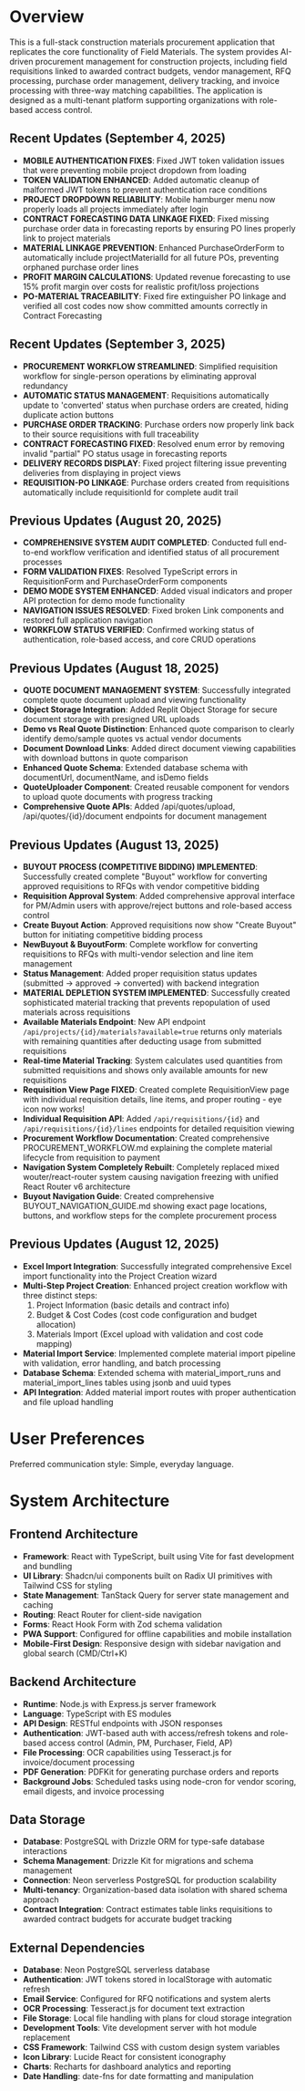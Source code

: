 # Overview

This is a full-stack construction materials procurement application that replicates the core functionality of Field Materials. The system provides AI-driven procurement management for construction projects, including field requisitions linked to awarded contract budgets, vendor management, RFQ processing, purchase order management, delivery tracking, and invoice processing with three-way matching capabilities. The application is designed as a multi-tenant platform supporting organizations with role-based access control.

## Recent Updates (September 4, 2025)
- **MOBILE AUTHENTICATION FIXES**: Fixed JWT token validation issues that were preventing mobile project dropdown from loading
- **TOKEN VALIDATION ENHANCED**: Added automatic cleanup of malformed JWT tokens to prevent authentication race conditions
- **PROJECT DROPDOWN RELIABILITY**: Mobile hamburger menu now properly loads all projects immediately after login
- **CONTRACT FORECASTING DATA LINKAGE FIXED**: Fixed missing purchase order data in forecasting reports by ensuring PO lines properly link to project materials
- **MATERIAL LINKAGE PREVENTION**: Enhanced PurchaseOrderForm to automatically include projectMaterialId for all future POs, preventing orphaned purchase order lines
- **PROFIT MARGIN CALCULATIONS**: Updated revenue forecasting to use 15% profit margin over costs for realistic profit/loss projections
- **PO-MATERIAL TRACEABILITY**: Fixed fire extinguisher PO linkage and verified all cost codes now show committed amounts correctly in Contract Forecasting

## Recent Updates (September 3, 2025)
- **PROCUREMENT WORKFLOW STREAMLINED**: Simplified requisition workflow for single-person operations by eliminating approval redundancy
- **AUTOMATIC STATUS MANAGEMENT**: Requisitions automatically update to 'converted' status when purchase orders are created, hiding duplicate action buttons
- **PURCHASE ORDER TRACKING**: Purchase orders now properly link back to their source requisitions with full traceability
- **CONTRACT FORECASTING FIXED**: Resolved enum error by removing invalid "partial" PO status usage in forecasting reports
- **DELIVERY RECORDS DISPLAY**: Fixed project filtering issue preventing deliveries from displaying in project views
- **REQUISITION-PO LINKAGE**: Purchase orders created from requisitions automatically include requisitionId for complete audit trail

## Previous Updates (August 20, 2025)
- **COMPREHENSIVE SYSTEM AUDIT COMPLETED**: Conducted full end-to-end workflow verification and identified status of all procurement processes
- **FORM VALIDATION FIXES**: Resolved TypeScript errors in RequisitionForm and PurchaseOrderForm components
- **DEMO MODE SYSTEM ENHANCED**: Added visual indicators and proper API protection for demo mode functionality
- **NAVIGATION ISSUES RESOLVED**: Fixed broken Link components and restored full application navigation
- **WORKFLOW STATUS VERIFIED**: Confirmed working status of authentication, role-based access, and core CRUD operations

## Previous Updates (August 18, 2025)
- **QUOTE DOCUMENT MANAGEMENT SYSTEM**: Successfully integrated complete quote document upload and viewing functionality
- **Object Storage Integration**: Added Replit Object Storage for secure document storage with presigned URL uploads
- **Demo vs Real Quote Distinction**: Enhanced quote comparison to clearly identify demo/sample quotes vs actual vendor documents
- **Document Download Links**: Added direct document viewing capabilities with download buttons in quote comparison
- **Enhanced Quote Schema**: Extended database schema with documentUrl, documentName, and isDemo fields
- **QuoteUploader Component**: Created reusable component for vendors to upload quote documents with progress tracking
- **Comprehensive Quote APIs**: Added /api/quotes/upload, /api/quotes/{id}/document endpoints for document management

## Previous Updates (August 13, 2025)
- **BUYOUT PROCESS (COMPETITIVE BIDDING) IMPLEMENTED**: Successfully created complete "Buyout" workflow for converting approved requisitions to RFQs with vendor competitive bidding
- **Requisition Approval System**: Added comprehensive approval interface for PM/Admin users with approve/reject buttons and role-based access control
- **Create Buyout Action**: Approved requisitions now show "Create Buyout" button for initiating competitive bidding process
- **NewBuyout & BuyoutForm**: Complete workflow for converting requisitions to RFQs with multi-vendor selection and line item management
- **Status Management**: Added proper requisition status updates (submitted → approved → converted) with backend integration
- **MATERIAL DEPLETION SYSTEM IMPLEMENTED**: Successfully created sophisticated material tracking that prevents repopulation of used materials across requisitions
- **Available Materials Endpoint**: New API endpoint `/api/projects/{id}/materials?available=true` returns only materials with remaining quantities after deducting usage from submitted requisitions
- **Real-time Material Tracking**: System calculates used quantities from submitted requisitions and shows only available amounts for new requisitions
- **Requisition View Page FIXED**: Created complete RequisitionView page with individual requisition details, line items, and proper routing - eye icon now works!
- **Individual Requisition API**: Added `/api/requisitions/{id}` and `/api/requisitions/{id}/lines` endpoints for detailed requisition viewing
- **Procurement Workflow Documentation**: Created comprehensive PROCUREMENT_WORKFLOW.md explaining the complete material lifecycle from requisition to payment
- **Navigation System Completely Rebuilt**: Completely replaced mixed wouter/react-router system causing navigation freezing with unified React Router v6 architecture
- **Buyout Navigation Guide**: Created comprehensive BUYOUT_NAVIGATION_GUIDE.md showing exact page locations, buttons, and workflow steps for the complete procurement process

## Previous Updates (August 12, 2025)
- **Excel Import Integration**: Successfully integrated comprehensive Excel import functionality into the Project Creation wizard
- **Multi-Step Project Creation**: Enhanced project creation workflow with three distinct steps:
  1. Project Information (basic details and contract info)
  2. Budget & Cost Codes (cost code configuration and budget allocation)
  3. Materials Import (Excel upload with validation and cost code mapping)
- **Material Import Service**: Implemented complete material import pipeline with validation, error handling, and batch processing
- **Database Schema**: Extended schema with material_import_runs and material_import_lines tables using jsonb and uuid types
- **API Integration**: Added material import routes with proper authentication and file upload handling

# User Preferences

Preferred communication style: Simple, everyday language.

# System Architecture

## Frontend Architecture
- **Framework**: React with TypeScript, built using Vite for fast development and bundling
- **UI Library**: Shadcn/ui components built on Radix UI primitives with Tailwind CSS for styling
- **State Management**: TanStack Query for server state management and caching
- **Routing**: React Router for client-side navigation
- **Forms**: React Hook Form with Zod schema validation
- **PWA Support**: Configured for offline capabilities and mobile installation
- **Mobile-First Design**: Responsive design with sidebar navigation and global search (CMD/Ctrl+K)

## Backend Architecture
- **Runtime**: Node.js with Express.js server framework
- **Language**: TypeScript with ES modules
- **API Design**: RESTful endpoints with JSON responses
- **Authentication**: JWT-based auth with access/refresh tokens and role-based access control (Admin, PM, Purchaser, Field, AP)
- **File Processing**: OCR capabilities using Tesseract.js for invoice/document processing
- **PDF Generation**: PDFKit for generating purchase orders and reports
- **Background Jobs**: Scheduled tasks using node-cron for vendor scoring, email digests, and invoice processing

## Data Storage
- **Database**: PostgreSQL with Drizzle ORM for type-safe database interactions
- **Schema Management**: Drizzle Kit for migrations and schema management
- **Connection**: Neon serverless PostgreSQL for production scalability
- **Multi-tenancy**: Organization-based data isolation with shared schema approach
- **Contract Integration**: Contract estimates table links requisitions to awarded contract budgets for accurate budget tracking

## External Dependencies
- **Database**: Neon PostgreSQL serverless database
- **Authentication**: JWT tokens stored in localStorage with automatic refresh
- **Email Service**: Configured for RFQ notifications and system alerts
- **OCR Processing**: Tesseract.js for document text extraction
- **File Storage**: Local file handling with plans for cloud storage integration
- **Development Tools**: Vite development server with hot module replacement
- **CSS Framework**: Tailwind CSS with custom design system variables
- **Icon Library**: Lucide React for consistent iconography
- **Charts**: Recharts for dashboard analytics and reporting
- **Date Handling**: date-fns for date formatting and manipulation